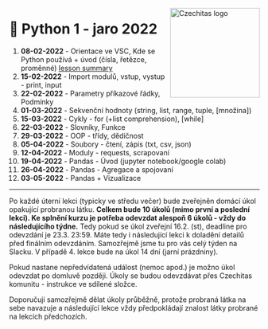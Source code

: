 <a href="https://www.czechitas.cz/"><img align="right" src="https://cdn.myshoptet.com/usr/www.shop-czechitas.cz/user/logos/logo.png" alt="Czechitas logo" width="180"/></a> 

# 🐍 Python 1 - jaro 2022

01. **08-02-2022** - Orientace ve VSC, Kde se Python používá + úvod (čísla, řetězce, proměnné) [lesson summary](lesson_1)
02. **15-02-2022** - Import modulů, vstup, vystup - print, input
03. **22-02-2022** - Parametry příkazové řádky, Podmínky
04. **01-03-2022** - Sekvenční hodnoty (string, list, range, tuple, [množina])
05. **15-03-2022** - Cykly - for (+list comprehension), [while]
06. **22-03-2022** - Slovníky, Funkce
07. **29-03-2022** - OOP - třídy, dědičnost
08. **05-04-2022** - Soubory - čtení, zápis (txt, csv, json)
09. **12-04-2022** - Moduly - requests, scrapovaní
10. **19-04-2022** - Pandas - Úvod (jupyter notebook/google colab)
11. **26-04-2022** - Pandas - Agregace a spojovaní
12. **03-05-2022** - Pandas + Vizualizace

---

Po každé úterní lekci (typicky ve středu večer) bude zveřejněn domácí úkol opakující probranou látku. **Celkem bude 10 úkolů (mimo první a poslední lekci). Ke splnění kurzu je potřeba odevzdat alespoň 6 úkolů - vždy do následujícího týdne.** Tedy pokud se úkol zveřejní 16.2. (st), deadline pro odevzdání je 23.3. 23:59. Máte tedy i následující lekci k doladění detailů před finálním odevzdáním. Samozřejmě jsme tu pro vás celý týden na Slacku. V případě 4. lekce bude na úkol 14 dní (jarní prázdniny).

Pokud nastane nepředvídatená událost (nemoc apod.) je možno úkol odevzdat po domluvě později. Úkoly se budou odevzdávat přes Czechitas komunitu - instrukce ve sdílené složce.

Doporučuji samozřejmě dělat úkoly průběžně, protože probraná látka na sebe navazuje a následující lekce vždy předpokládají znalost látky probrané na lekcích předchozích.
